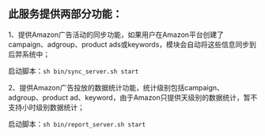 <h2 id="toc_0">此服务提供两部分功能：</h2>

<p>1、提供Amazon广告活动的同步功能，如果用户在Amazon平台创建了campaign、adgroup、product ads或keywords，模块会自动将这些信息同步到后羿系统中；</p>

<p>启动脚本：<code>sh bin/sync_server.sh start</code></p>

<p>2、提供Amazon广告投放的数据统计功能，统计级别包括campaign、adgroup、product ad、keyword，由于Amazon只提供天级别的数据统计，暂不支持小时级别数据统计；</p>

<p>启动脚本：<code>sh bin/report_server.sh start</code></p>
